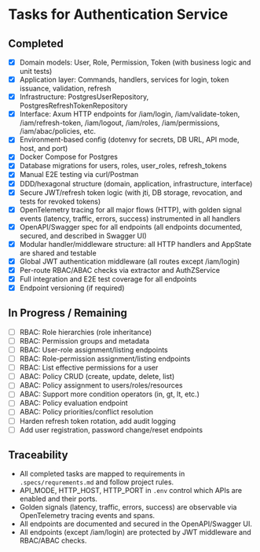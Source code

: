 # Tasks for Authentication Service

## Completed
- [x] Domain models: User, Role, Permission, Token (with business logic and unit tests)
- [x] Application layer: Commands, handlers, services for login, token issuance, validation, refresh
- [x] Infrastructure: PostgresUserRepository, PostgresRefreshTokenRepository
- [x] Interface: Axum HTTP endpoints for /iam/login, /iam/validate-token, /iam/refresh-token, /iam/logout, /iam/roles, /iam/permissions, /iam/abac/policies, etc.
- [x] Environment-based config (dotenvy for secrets, DB URL, API mode, host, and port)
- [x] Docker Compose for Postgres
- [x] Database migrations for users, roles, user_roles, refresh_tokens
- [x] Manual E2E testing via curl/Postman
- [x] DDD/hexagonal structure (domain, application, infrastructure, interface)
- [x] Secure JWT/refresh token logic (with jti, DB storage, revocation, and tests for revoked tokens)
- [x] OpenTelemetry tracing for all major flows (HTTP), with golden signal events (latency, traffic, errors, success) instrumented in all handlers
- [x] OpenAPI/Swagger spec for all endpoints (all endpoints documented, secured, and described in Swagger UI)
- [x] Modular handler/middleware structure: all HTTP handlers and AppState are shared and testable
- [x] Global JWT authentication middleware (all routes except /iam/login)
- [x] Per-route RBAC/ABAC checks via extractor and AuthZService
- [x] Full integration and E2E test coverage for all endpoints
- [x] Endpoint versioning (if required)

## In Progress / Remaining
- [ ] RBAC: Role hierarchies (role inheritance)
- [ ] RBAC: Permission groups and metadata
- [ ] RBAC: User-role assignment/listing endpoints
- [ ] RBAC: Role-permission assignment/listing endpoints
- [ ] RBAC: List effective permissions for a user
- [ ] ABAC: Policy CRUD (create, update, delete, list)
- [ ] ABAC: Policy assignment to users/roles/resources
- [ ] ABAC: Support more condition operators (in, gt, lt, etc.)
- [ ] ABAC: Policy evaluation endpoint
- [ ] ABAC: Policy priorities/conflict resolution
- [ ] Harden refresh token rotation, add audit logging
- [ ] Add user registration, password change/reset endpoints

## Traceability
- All completed tasks are mapped to requirements in `.specs/requrements.md` and follow project rules. 
- API_MODE, HTTP_HOST, HTTP_PORT in `.env` control which APIs are enabled and their ports.
- Golden signals (latency, traffic, errors, success) are observable via OpenTelemetry tracing events and spans. 
- All endpoints are documented and secured in the OpenAPI/Swagger UI. 
- All endpoints (except /iam/login) are protected by JWT middleware and RBAC/ABAC checks. 